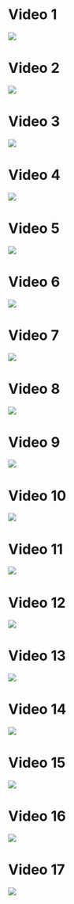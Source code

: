 # Video 1
![](https://youtu.be/jp7-rXZ8Kms?list=PLV8yz0SMKP6RUcmimcsmKbpkDyb6oZn51)

# Video 2
![](https://youtu.be/oejary6TAK4?list=PLV8yz0SMKP6RUcmimcsmKbpkDyb6oZn51)

# Video 3
![](https://youtu.be/50vRdoQm98k?list=PLV8yz0SMKP6RUcmimcsmKbpkDyb6oZn51)

# Video 4
![](https://youtu.be/xInIyK6RoNE?list=PLV8yz0SMKP6RUcmimcsmKbpkDyb6oZn51)

# Video 5
![](https://youtu.be/9WIuBG9ogHg?list=PLV8yz0SMKP6RUcmimcsmKbpkDyb6oZn51)

# Video 6
![](https://youtu.be/xu-K3oUhR50?list=PLV8yz0SMKP6RUcmimcsmKbpkDyb6oZn51)

# Video 7
![](https://youtu.be/2LDAfWaSh3w?list=PLV8yz0SMKP6RUcmimcsmKbpkDyb6oZn51)

# Video 8
![](https://youtu.be/8HxodtSpek4?list=PLV8yz0SMKP6RUcmimcsmKbpkDyb6oZn51)

# Video 9
![](https://youtu.be/DQ40dC4Z8i4?list=PLV8yz0SMKP6RUcmimcsmKbpkDyb6oZn51)

# Video 10
![](https://youtu.be/rhP3l3OVD1Y?list=PLV8yz0SMKP6RUcmimcsmKbpkDyb6oZn51)

# Video 11
![](https://youtu.be/QW122Plk3UU?list=PLV8yz0SMKP6RUcmimcsmKbpkDyb6oZn51)

# Video 12
![](https://youtu.be/Mi4y2D0MF24?list=PLV8yz0SMKP6RUcmimcsmKbpkDyb6oZn51)

# Video 13
![](https://youtu.be/48HhJaAeCG8?list=PLV8yz0SMKP6RUcmimcsmKbpkDyb6oZn51)
# Video 14
![](https://youtu.be/FHRCiWQPw6U?list=PLV8yz0SMKP6RUcmimcsmKbpkDyb6oZn51)
# Video 15
![](https://youtu.be/S84LbKc9v6E?list=PLV8yz0SMKP6RUcmimcsmKbpkDyb6oZn51)

# Video 16
![](https://youtu.be/Bvhvss6uXos?list=PLV8yz0SMKP6RUcmimcsmKbpkDyb6oZn51)

# Video 17
![](https://youtu.be/aeYEr6H3pXk?list=PLV8yz0SMKP6RUcmimcsmKbpkDyb6oZn51)